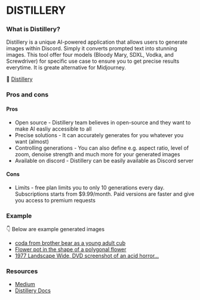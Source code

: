# DISTILLERY
### What is Distillery?
Distillery is a unique AI-powered application that allows users to generate images within Discord. Simply it converts prompted text into stunning images. This tool offer four models (Bloody Mary, SDXL, Vodka, and Screwdriver) for specific use case to ensure you to get precise results everytime. It is greate alternative for Midjourney.

🔗 [Distillery](https://followfox.ai/)

### Pros and cons
#### Pros
- Open source - Distillery team believes in open-source and they want to make AI easliy accessible to all
- Precise solutions - It can accurately generates for you whatever you want (almost)
- Controlling generations - You can also define e.g. aspect ratio, level of zoom, denoise strength and much more for your generated images
- Available on discord - Distillery can be easily available as Discord server 
#### Cons
- Limits - free plan limits you to only 10 generations every day. Subscriptions starts from $9.99/month. Paid versions are faster and give you access to premium requests

### Example
👇 Below are example generated images
- [coda from brother bear as a young adult cub](https://media.discordapp.net/attachments/1128024139739959377/1176081016465674271/distillery_02039b87-7f03-4528-80f0-73d008fb94a3.png?ex=656d91cc&is=655b1ccc&hm=bcb65f5decfae9e1acb9de2c1c3228e4148a7bf8d997f6bfaa579c86c8bd66b5&=&width=585&height=585)
- [Flower pot in the shape of a polygonal flower](https://media.discordapp.net/attachments/1128024139739959377/1176081010702692362/distillery_e8a26a58-e748-462d-9e3b-4cbdfe72d572.png?ex=656d91cb&is=655b1ccb&hm=2a367ba3e42c79ac2966b70219ddaddbf152cd9707ab3270a65ce8d60aa079b5&=&width=585&height=585)
- [1977 Landscape Wide, DVD screenshot of an acid horror...](https://media.discordapp.net/attachments/1128024139739959377/1176075762244264026/distillery_850075d3-3bc6-4aa1-8add-9769a4f4c0d5.png?ex=656d8ce8&is=655b17e8&hm=75b35d2f0e101a5e6c8bccc0c07df55e9c3a918120c225798edf35d6e47c8d62&=&width=585&height=585)

### Resources
- [Medium](https://medium.com/@abebellini/how-distillery-creates-hyper-detailed-ai-images-a0e6b6bfb8aa)
- [Distillery Docs](https://distillery-dev.github.io/site/)
